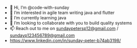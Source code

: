 - 👋 Hi, I’m @code-with-sunday
- 👀 I’m interested in agile team writing java and flutter
- 🌱 I’m currently learning java
- 💞️ I’m looking to collaborate with you to build quality systems
- 📫 Reach out to me on sundaypetersp12@gmail.com / sundayp123456789@gmail.com
- https://www.linkedin.com/in/sunday-peter-b74ab3198/

<!---
code-with-sunday/code-with-sunday is a ✨ special ✨ repository because its `README.md` (this file) appears on your GitHub profile.
You can click the Preview link to take a look at your changes.
--->
